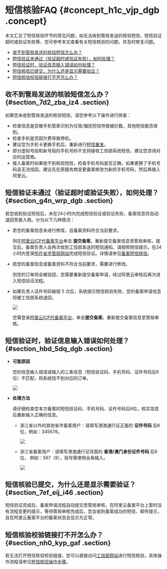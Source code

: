 # 短信核验FAQ {#concept_h1c_vjp_dgb .concept}

本文汇总了短信核验环节的常见问题，如无法收到管局发送的核验短信、短信验证超时或验证失败等，您可参考本文查看有关短信核验的问题，并及时修复问题。

-   [收不到管局发送的核验短信怎么办？](#section_7d2_zba_iz4)
-   [短信验证未通过（验证超时或验证失败），如何处理？](#section_g4n_wrp_dgb)
-   [短信验证时，验证信息输入错误如何处理？](#section_hbd_5dq_dgb)
-   [短信核验已提交，为什么还是显示需要验证？](#section_7ef_eij_i46)
-   [短信核验校验链接打不开怎么办？](#section_nh0_kyp_gaf)

## 收不到管局发送的核验短信怎么办？ {#section_7d2_zba_iz4 .section}

如果您未收到管局发送的核验短信，请您参考以下操作进行排查：

-   检查信息是否被手机管家识别为垃圾/骚扰短信导致被拦截，其他短信能否收到。
-   检查手机是否因欠费导致停机。
-   建议您为手机卡更换手机后，重新进行[短信重发](../cn.zh-CN/ICP备案流程（PC端）/短信核验.md#section_4vy_0ld_95y)。
-   部分虚拟号段和新号段的手机号码不支持接收工信部系统短信，建议您咨询对应的运营商。
-   接入备案时如果收不到核验短信，检查手机号码是否正确，如果更换了手机号码且无法找回，建议先在原服务商变更备案修改为新的手机号码，然后再接入阿里云。

## 短信验证未通过（验证超时或验证失败），如何处理？ {#section_g4n_wrp_dgb .section}

若您收到验证短信后，未在24小时内完成短信验证或验证失败，备案信息将自动退回至接入商。分为以下几种情况：

-   若您的备案信息未进行修改，且备案资料符合当前要求。

    则在[阿里云ICP代备案平台](https://beian.aliyun.com/order/index.htm)单击 **提交备案**，重新提交备案信息至管局审核，提交后，备案负责人会再次收到工信部发送的短信通知。请按照短信提示，在24小时内登录[所在省市管局网站](#)完成短信验证。详情请参见[备案短信核验](../cn.zh-CN/ICP备案流程（PC端）/短信核验.md#)。

-   若您的备案信息或备案资料不符合当前要求，需要进行修改。

    则您的订单将会被驳回，您需要重新提交备案申请，经过阿里云审核后再次进入短信验证流程。

-   如果负责人证件号码输错 5 次后，系统提示短信核验失败，您的备案申请信息将被工信部系统退回。

    ![](http://static-aliyun-doc.oss-cn-hangzhou.aliyuncs.com/assets/img/79991/156404784634385_zh-CN.png)

    您需登录[阿里云ICP代备案平台](https://beian.aliyun.com/order/index.htm)，单击**提交备案**，重新提交备案信息至管局审核。


## 短信验证时，验证信息输入错误如何处理？ {#section_hbd_5dq_dgb .section}

-   **可能原因** 

    您的信息输入错误或输入的三条信息（短信验证码、手机号码、证件号码后6位）不匹配，则系统找不到对应的订单。

    ![](http://static-aliyun-doc.oss-cn-hangzhou.aliyuncs.com/assets/img/79991/156404784634384_zh-CN.png)

-   **处理方法** 

    请仔细检查您本次备案的短信验证码、手机号码、证件号码后6位，核实信息后重新输入正确的信息。

    -   浙江省以外的其他省市备案用户：请填写港澳通行证正面的 **证件号码** 后6位，例如：345678。

        ![](http://static-aliyun-doc.oss-cn-hangzhou.aliyuncs.com/assets/img/14204/15640478465573_zh-CN.png)

    -   浙江省备案用户：请填写港澳通行证背面的 **香港/澳门身份证件号码** 后6位， 例如：567（8），括号需使用全角输入。

        ![](http://static-aliyun-doc.oss-cn-hangzhou.aliyuncs.com/assets/img/14204/15640478465578_zh-CN.png)


## 短信核验已提交，为什么还是显示需要验证？ {#section_7ef_eij_i46 .section}

短信验证完成后，备案申请流程自动提交至管局审核，在阿里云备案平台上暂时没有流程变更的提示，等待管局审核完成后，您会收到备案成功的短信、邮件提示，且在阿里云备案平台的备案状态会显示为正常。

## 短信核验校验链接打不开怎么办？ {#section_nh0_kyp_gaf .section}

若无法打开短信核验校验链接，您可以直接访问[工信部网站](http://www.beian.miit.gov.cn/)进行短信核验，具体操作流程请参见[短信核验操作步骤](../cn.zh-CN/ICP备案流程（PC端）/短信核验.md#section_c7g_7qp_d47)。

